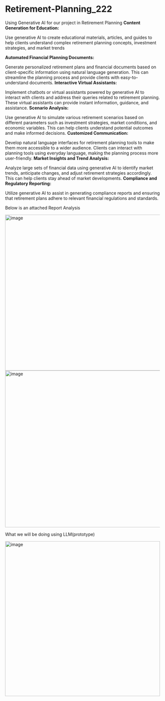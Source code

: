 # Retirement-Planning_222

Using Generative AI for our project in Retirement Planning
__Content Generation for Education:__

Use generative AI to create educational materials, articles, and guides to help clients understand complex retirement planning concepts, investment strategies, and market trends

__Automated Financial Planning Documents:__

Generate personalized retirement plans and financial documents based on client-specific information using natural language generation. This can streamline the planning process and provide clients with easy-to-understand documents.
__Interactive Virtual Assistants:__

Implement chatbots or virtual assistants powered by generative AI to interact with clients and address their queries related to retirement planning. These virtual assistants can provide instant information, guidance, and assistance.
__Scenario Analysis:__

Use generative AI to simulate various retirement scenarios based on different parameters such as investment strategies, market conditions, and economic variables. This can help clients understand potential outcomes and make informed decisions.
__Customized Communication:__


Develop natural language interfaces for retirement planning tools to make them more accessible to a wider audience. Clients can interact with planning tools using everyday language, making the planning process more user-friendly.
__Market Insights and Trend Analysis:__

Analyze large sets of financial data using generative AI to identify market trends, anticipate changes, and adjust retirement strategies accordingly. This can help clients stay ahead of market developments.
__Compliance and Regulatory Reporting:__

Utilize generative AI to assist in generating compliance reports and ensuring that retirement plans adhere to relevant financial regulations and standards.

Below is an attached Report Analysis 


<img width="507" alt="image" src="https://github.com/Shaili773/Retirement-Planning_222/assets/71250299/bae51cb0-3bc0-44f8-9bf8-87d72ef71866">



<img width="510" alt="image" src="https://github.com/Shaili773/Retirement-Planning_222/assets/71250299/5c491e68-abc4-4e2b-8dac-cfdcb7a06496">


What we will be doing using LLM(prototype)


<img width="504" alt="image" src="https://github.com/Shaili773/Retirement-Planning_222/assets/71250299/f4aba992-a884-41d7-b168-2390af6502a3">

